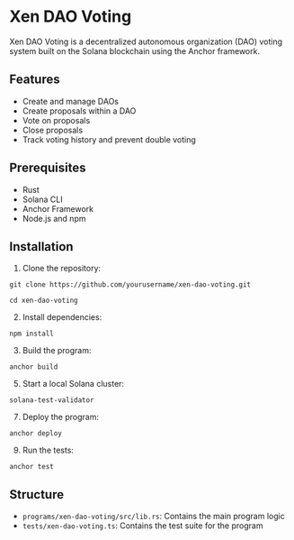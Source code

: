# Xen DAO Voting

Xen DAO Voting is a decentralized autonomous organization (DAO) voting system built on the Solana blockchain using the Anchor framework.

## Features

- Create and manage DAOs
- Create proposals within a DAO
- Vote on proposals
- Close proposals
- Track voting history and prevent double voting

## Prerequisites

- Rust
- Solana CLI
- Anchor Framework
- Node.js and npm

## Installation

1. Clone the repository:
```
git clone https://github.com/yourusername/xen-dao-voting.git
```

```
cd xen-dao-voting
```

2. Install dependencies:
```
npm install
```

3. Build the program:
```
anchor build
```

5. Start a local Solana cluster:
```
solana-test-validator
```

7. Deploy the program:
```
anchor deploy
```

9. Run the tests:
```
anchor test
```

## Structure

- `programs/xen-dao-voting/src/lib.rs`: Contains the main program logic
- `tests/xen-dao-voting.ts`: Contains the test suite for the program



